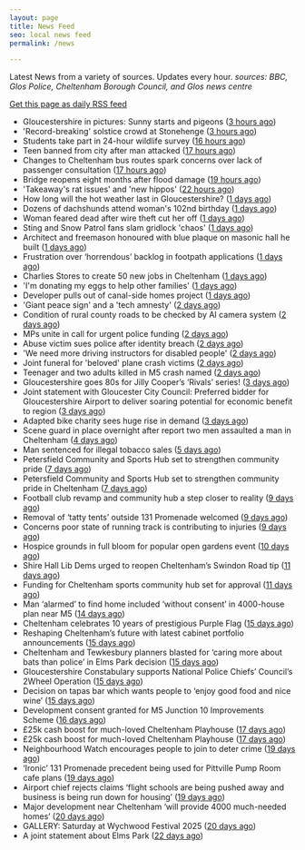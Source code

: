 ```yaml
---
layout: page
title: News Feed
seo: local news feed
permalink: /news

---
```


Latest News from a variety of sources. Updates every hour.
_sources: BBC, Glos Police, Cheltenham Borough Council, and Glos news centre_

[Get this page as daily RSS feed](/daily.rss)

<!-- news_marker starts -->
- Gloucestershire in pictures: Sunny starts and pigeons ([3 hours ago](https://www.bbc.com/news/articles/cwye9g90870o))
- 'Record-breaking' solstice crowd at Stonehenge ([3 hours ago](https://www.bbc.com/news/articles/cg75gp1y233o))
- Students take part in 24-hour wildlife survey ([16 hours ago](https://www.bbc.com/news/articles/cn41ze3r27zo))
- Teen banned from city after man attacked ([17 hours ago](https://www.bbc.com/news/articles/c75rl4we60wo))
- Changes to Cheltenham bus routes spark concerns over lack of passenger consultation ([17 hours ago](https://gloucesternewscentre.co.uk/changes-to-cheltenham-bus-routes-spark-concerns-over-lack-of-passenger-consultation/))
- Bridge reopens eight months after flood damage ([19 hours ago](https://www.bbc.com/news/articles/cz09md3ve3no))
- 'Takeaway's rat issues' and 'new hippos' ([22 hours ago](https://www.bbc.com/news/articles/c5ygx2p4lw5o))
- How long will the hot weather last in Gloucestershire? ([1 days ago](https://www.bbc.co.uk/sounds/play/p0lkf1rq))
- Dozens of dachshunds attend woman's 102nd birthday ([1 days ago](https://www.bbc.com/news/videos/c307l54nlrmo))
- Woman feared dead after wire theft cut her off ([1 days ago](https://www.bbc.com/news/articles/cp3k96521neo))
- Sting and Snow Patrol fans slam gridlock 'chaos' ([1 days ago](https://www.bbc.com/news/articles/cwygv0pqy74o))
- Architect and freemason honoured with blue plaque on masonic hall he built ([1 days ago](https://gloucesternewscentre.co.uk/architect-and-freemason-honoured-with-blue-plaque-on-masonic-hall-he-built/))
- Frustration over ‘horrendous’ backlog in footpath applications ([1 days ago](https://gloucesternewscentre.co.uk/frustration-over-horrendous-backlog-in-footpath-applications/))
- Charlies Stores to create 50 new jobs in Cheltenham ([1 days ago](https://gloucesternewscentre.co.uk/charlies-stores-to-create-50-new-jobs-in-cheltenham/))
- 'I'm donating my eggs to help other families' ([1 days ago](https://www.bbc.com/news/articles/c5y614jm758o))
- Developer pulls out of canal-side homes project ([1 days ago](https://www.bbc.com/news/articles/cwyxe24xr1jo))
- 'Giant peace sign' and a 'tech amnesty' ([2 days ago](https://www.bbc.com/news/articles/cglzk58j8jxo))
- Condition of rural county roads to be checked by AI camera system ([2 days ago](https://gloucesternewscentre.co.uk/condition-of-rural-county-roads-to-be-checked-by-ai-camera-system/))
- MPs unite in call for urgent police funding ([2 days ago](https://www.bbc.com/news/articles/cev0jk0v88do))
- Abuse victim sues police after identity breach ([2 days ago](https://www.bbc.com/news/articles/cdxk0x09k7qo))
- 'We need more driving instructors for disabled people' ([2 days ago](https://www.bbc.com/news/articles/cx27142pgn4o))
- Joint funeral for 'beloved' plane crash victims ([2 days ago](https://www.bbc.com/news/articles/c4g8re3v64zo))
- Teenager and two adults killed in M5 crash named ([2 days ago](https://www.bbc.com/news/articles/c80prrgepzeo))
- Gloucestershire goes 80s for Jilly Cooper’s ‘Rivals’ series! ([3 days ago](https://www.bbc.co.uk/sounds/play/p0ljxnh1))
- Joint statement with Gloucester City Council: Preferred bidder for Gloucestershire Airport to deliver soaring potential for economic benefit to region ([3 days ago](https://www.cheltenham.gov.uk/news/article/3021/joint_statement_with_gloucester_city_council_preferred_bidder_for_gloucestershire_airport_to_deliver_soaring_potential_for_economic_benefit_to_region))
- Adapted bike charity sees huge rise in demand ([3 days ago](https://www.bbc.co.uk/sounds/play/p0ljrsvr))
- Scene guard in place overnight after report two men assaulted a man in Cheltenham ([4 days ago](https://gloucesternewscentre.co.uk/scene-guard-in-place-overnight-after-report-two-men-assaulted-a-man-in-cheltenham/))
- Man sentenced for illegal tobacco sales ([5 days ago](https://gloucesternewscentre.co.uk/man-sentenced-for-illegal-tobacco-sales/))
- Petersfield Community and Sports Hub set to strengthen community pride ([7 days ago](https://gloucesternewscentre.co.uk/petersfield-community-and-sports-hub-set-to-strengthen-community-pride/))
- Petersfield Community and Sports Hub set to strengthen community pride in Cheltenham ([7 days ago](https://www.cheltenham.gov.uk/news/article/3020/petersfield_community_and_sports_hub_set_to_strengthen_community_pride_in_cheltenham))
- Football club revamp and community hub a step closer to reality ([9 days ago](https://gloucesternewscentre.co.uk/football-club-revamp-and-community-hub-a-step-closer-to-reality/))
- Removal of ‘tatty tents’ outside 131 Promenade welcomed ([9 days ago](https://gloucesternewscentre.co.uk/removal-of-tatty-tents-outside-131-promenade-welcomed/))
- Concerns poor state of running track is contributing to injuries ([9 days ago](https://gloucesternewscentre.co.uk/concerns-poor-state-of-running-track-is-contributing-to-injuries/))
- Hospice grounds in full bloom for popular open gardens event ([10 days ago](https://gloucesternewscentre.co.uk/hospice-grounds-in-full-bloom-for-popular-open-gardens-event/))
- Shire Hall Lib Dems urged to reopen Cheltenham’s Swindon Road tip ([11 days ago](https://gloucesternewscentre.co.uk/shire-hall-lib-dems-urged-to-reopen-cheltenhams-swindon-road-tip/))
- Funding for Cheltenham sports community hub set for approval ([11 days ago](https://gloucesternewscentre.co.uk/funding-for-cheltenham-sports-community-hub-set-for-approval/))
- Man ‘alarmed’ to find home included ‘without consent’ in 4000-house plan near M5 ([14 days ago](https://gloucesternewscentre.co.uk/man-alarmed-to-find-home-included-without-consent-in-4000-house-plan-near-m5/))
- Cheltenham celebrates 10 years of prestigious Purple Flag ([15 days ago](https://www.cheltenham.gov.uk/news/article/3019/cheltenham_celebrates_10_years_of_prestigious_purple_flag))
- Reshaping Cheltenham’s future with latest cabinet portfolio announcements ([15 days ago](https://www.cheltenham.gov.uk/news/article/3018/reshaping_cheltenhams_future_with_latest_cabinet_portfolio_announcements))
- Cheltenham and Tewkesbury planners blasted for ‘caring more about bats than police’ in Elms Park decision ([15 days ago](https://gloucesternewscentre.co.uk/cheltenham-and-tewkesbury-planners-blasted-for-caring-more-about-bats-than-police-in-elms-park-decision/))
- Gloucestershire Constabulary supports National Police Chiefs’ Council’s 2Wheel Operation ([15 days ago](https://gloucesternewscentre.co.uk/gloucestershire-constabulary-supports-national-police-chiefs-councils-2wheel-operation/))
- Decision on tapas bar which wants people to ‘enjoy good food and nice wine’ ([15 days ago](https://gloucesternewscentre.co.uk/decision-on-tapas-bar-which-wants-people-to-enjoy-good-food-and-nice-wine/))
- Development consent granted for M5 Junction 10 Improvements Scheme ([16 days ago](https://gloucesternewscentre.co.uk/development-consent-granted-for-m5-junction-10-improvements-scheme/))
- £25k cash boost for much-loved Cheltenham Playhouse ([17 days ago](https://gloucesternewscentre.co.uk/25k-cash-boost-for-much-loved-cheltenham-playhouse/))
- £25k cash boost for much-loved Cheltenham Playhouse ([17 days ago](https://www.cheltenham.gov.uk/news/article/3017/25k_cash_boost_for_much-loved_cheltenham_playhouse))
- Neighbourhood Watch encourages people to join to deter crime ([19 days ago](https://gloucesternewscentre.co.uk/neighbourhood-watch-encourages-people-to-join-to-deter-crime/))
- ‘Ironic’ 131 Promenade precedent being used for Pittville Pump Room cafe plans ([19 days ago](https://gloucesternewscentre.co.uk/ironic-131-promenade-precedent-being-used-for-pittville-pump-room-cafe-plans/))
- Airport chief rejects claims ‘flight schools are being pushed away and business is being run down for housing’ ([19 days ago](https://gloucesternewscentre.co.uk/airport-chief-rejects-claims-flight-schools-are-being-pushed-away-and-business-is-being-run-down-for-housing/))
- Major development near Cheltenham ‘will provide 4000 much-needed homes’ ([20 days ago](https://gloucesternewscentre.co.uk/major-development-near-cheltenham-will-provide-4000-much-needed-homes/))
- GALLERY: Saturday at Wychwood Festival 2025 ([20 days ago](https://gloucesternewscentre.co.uk/gallery-saturday-at-wychwood-festival-2025/))
- A joint statement about Elms Park ([22 days ago](https://www.cheltenham.gov.uk/news/article/3015/a_joint_statement_about_elms_park))

<!-- news_marker ends -->
